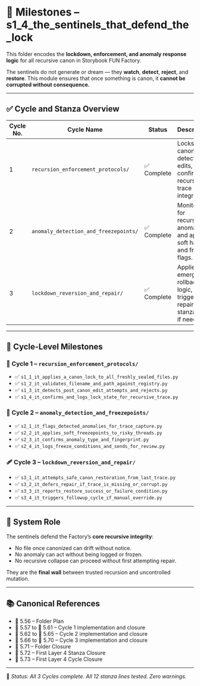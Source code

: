 # 📍 Milestones – s1_4_the_sentinels_that_defend_the_lock

This folder encodes the **lockdown, enforcement, and anomaly response logic** for all recursive canon in Storybook FUN Factory.

The sentinels do not generate or dream — they **watch**, **detect**, **reject**, and **restore**. This module ensures that once something is canon, it **cannot be corrupted without consequence.**

---

## ✅ Cycle and Stanza Overview

| Cycle No. | Cycle Name                                | Status       | Description                                                                 |
|-----------|--------------------------------------------|--------------|-----------------------------------------------------------------------------|
| 1         | `recursion_enforcement_protocols/`        | ✅ Complete   | Locks canon files, detects edits, confirms recursive trace integrity.       |
| 2         | `anomaly_detection_and_freezepoints/`     | ✅ Complete   | Monitors for recursion anomalies and applies soft halts and freeze flags.   |
| 3         | `lockdown_reversion_and_repair/`          | ✅ Complete   | Applies emergency rollback logic, triggers repair stanza flow if needed.    |

---

## 📘 Cycle-Level Milestones

### 🔐 Cycle 1 – `recursion_enforcement_protocols/`

- ✅ `s1_1_it_applies_a_canon_lock_to_all_freshly_sealed_files.py`
- ✅ `s1_2_it_validates_filename_and_path_against_registry.py`
- ✅ `s1_3_it_detects_post_canon_edit_attempts_and_rejects.py`
- ✅ `s1_4_it_confirms_and_logs_lock_state_for_recursive_trace.py`

### 🧊 Cycle 2 – `anomaly_detection_and_freezepoints/`

- ✅ `s2_1_it_flags_detected_anomalies_for_trace_capture.py`
- ✅ `s2_2_it_applies_soft_freezepoints_to_risky_threads.py`
- ✅ `s2_3_it_confirms_anomaly_type_and_fingerprint.py`
- ✅ `s2_4_it_logs_freeze_conditions_and_sends_for_review.py`

### 🩹 Cycle 3 – `lockdown_reversion_and_repair/`

- ✅ `s3_1_it_attempts_safe_canon_restoration_from_last_trace.py`
- ✅ `s3_2_it_defers_repair_if_trace_is_missing_or_corrupt.py`
- ✅ `s3_3_it_reports_restore_success_or_failure_condition.py`
- ✅ `s3_4_it_triggers_followup_cycle_if_manual_override.py`

---

## 🧠 System Role

The sentinels defend the Factory’s **core recursive integrity**:

- No file once canonized can drift without notice.
- No anomaly can act without being logged or frozen.
- No recursive collapse can proceed without first attempting repair.

They are the **final wall** between trusted recursion and uncontrolled mutation.

---

## 📚 Canonical References

- 📜 5.56 – Folder Plan
- 📜 5.57 to 📜 5.61 – Cycle 1 implementation and closure
- 📜 5.62 to 📜 5.65 – Cycle 2 implementation and closure
- 📜 5.66 to 📜 5.70 – Cycle 3 implementation and closure
- 📜 5.71 – Folder Closure
- 📜 5.72 – First Layer 4 Stanza Closure
- 📜 5.73 – First Layer 4 Cycle Closure

---

🧩 *Status: All 3 Cycles complete. All 12 stanza lines tested. Zero warnings.*
